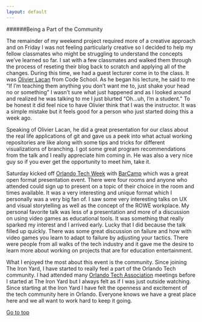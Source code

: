 ```yaml
---
layout: default
---
```

######Being a Part of the Community

The remainder of my weekend project required more of a creative approach and on Friday I was not feeling particularly creative so I decided to help my fellow classmates who might be struggling to understand the concepts we’ve learned so far. I sat with a few classmates and walked them through the process of reseting their blog back to scratch and applying all of the changes. During this time, we had a guest lecturer come in to the class. It was [Olivier Lacan](http://olivierlacan.com/posts/the-little-things/) from Code School. As he began his lecture, he said to me “If I’m teaching them anything you don’t want me to, just shake your head no or something” I wasn’t sure what just happened and as I looked around and realized he was talking to me I just blurted “Oh…uh, I’m a student.” To be honest it did feel nice to have Olivier think that I was the instructor. It was a simple mistake but it feels good for a person who just started doing this a week ago.

Speaking of Olivier Lacan, he did a great presentation for our class about the real life applications of git and gave us a peek into what actual working repositories are like along with some tips and tricks for different visualizations of branching. I got some great program recommendations from the talk and I really appreciate him coming in. He was also a very nice guy so if you ever get the opportunity to meet him, take it.

Saturday kicked off [Orlando Tech Week](http://week.orlandotech.org/) with [BarCamp](http://www.barcamporlando.org) which was a great open format presentation event. There were four rooms and anyone who attended could sign up to present on a topic of their choice in the room and times available. It was a very interesting and unique format which I personally was a very big fan of. I saw some very interesting talks on UX and visual storytelling as well as the concept of the ROWE workplace. My personal favorite talk was less of a presentation and more of a discussion on using video games as educational tools. It was something that really sparked my interest and I arrived early. Lucky that I did because the talk filled up quickly. There was some great discussion on failure and how with video games you learn to adapt to failure by adjusting your tactics. There were people from all walks of the tech industry and it gave me the desire to learn more about working on projects that are for education entertainment.

What I enjoyed the most about this event is the community. Since joining The Iron Yard, I have started to really feel a part of the Orlando Tech community. I had attended many [Orlando Tech Association](http://orlandotech.org) meetings before I started at The Iron Yard but I always felt as if I was just outside watching. Since starting at the Iron Yard I have felt the openness and excitement of the tech community here in Orlando. Everyone knows we have a great place here and we all want to work hard to keep it going.

<a href="#top">Go to top</a>